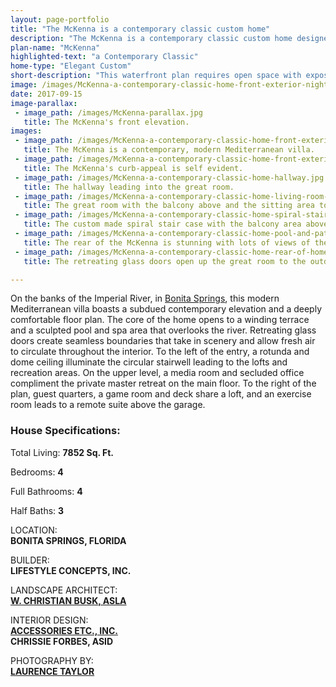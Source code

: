 ```yaml
---
layout: page-portfolio
title: "The McKenna is a contemporary classic custom home"
description: "The McKenna is a contemporary classic custom home designed around the exposure to views and access to outdoor living areas."
plan-name: "McKenna"
highlighted-text: "a Contemporary Classic"
home-type: "Elegant Custom"
short-description: "This waterfront plan requires open space with exposure to views and access to outdoor living areas, so I designed the house around the landscape, oriented toward the river with panels of glass to take in the scenery. The home captures a sense of the region in unique ways, with a complex elevation that adds depth and textural interest to the contemporary European styling. I wanted the core of the home - the central living area - to be entirely open, from the entry to the steps leading down to the pool, with outstanding views and a subtle sense of tradition."
image: /images/McKenna-a-contemporary-classic-home-front-exterior-night.jpg
date: 2017-09-15
image-parallax:
 - image_path: /images/McKenna-parallax.jpg
   title: The McKenna's front elevation.
images:
 - image_path: /images/McKenna-a-contemporary-classic-home-front-exterior-night.jpg
   title: The McKenna is a contemporary, modern Mediterranean villa.
 - image_path: /images/McKenna-a-contemporary-classic-home-front-exterior.jpg
   title: The McKenna's curb-appeal is self evident.
 - image_path: /images/McKenna-a-contemporary-classic-home-hallway.jpg
   title: The hallway leading into the great room.
 - image_path: /images/McKenna-a-contemporary-classic-home-living-room-sitting-area.jpg
   title: The great room with the balcony above and the sitting area to the right.
 - image_path: /images/McKenna-a-contemporary-classic-home-spiral-stairs.jpg
   title: The custom made spiral stair case with the balcony area above.
 - image_path: /images/McKenna-a-contemporary-classic-home-pool-and-patio.jpg
   title: The rear of the McKenna is stunning with lots of views of the pool and beyond.
 - image_path: /images/McKenna-a-contemporary-classic-home-rear-of-home-to-front-door.jpg
   title: The retreating glass doors open up the great room to the outdoors, all the way to the front door.

---
```


On the banks of the Imperial River, in [Bonita Springs](http://www.cityofbonitasprings.org/ "The city of Bonita Springs Florida"), this modern Mediterranean villa boasts a subdued contemporary elevation and a deeply comfortable floor plan. The core of the home opens to a winding terrace and a sculpted pool and spa area that overlooks the river. Retreating glass doors create seamless boundaries that take in scenery and allow fresh air to circulate throughout the interior. To the left of the entry, a rotunda and dome ceiling illuminate the circular stairwell leading to the lofts and recreation areas. On the upper level, a media room and secluded office compliment the private master retreat on the main floor. To the right of the plan, guest quarters, a game room and deck share a loft, and an exercise room leads to a remote suite above the garage.

### House Specifications:
Total Living: **7852 Sq. Ft.**

Bedrooms: **4**

Full Bathrooms: **4**  

Half Baths: **3**  


LOCATION:<br>
**BONITA SPRINGS, FLORIDA**


BUILDER:<br>
**LIFESTYLE CONCEPTS, INC.**


LANDSCAPE ARCHITECT:<br>
**[W. CHRISTIAN BUSK, ASLA](http://www.cbusk.com/ "W. Christian Busk Landscape Architect Inc.")**


INTERIOR DESIGN:<br>
**[ACCESSORIES ETC., INC.](http://www.accetc.net/index.html "Accessories Etc. Design Group")**<br>
**CHRISSIE FORBES, ASID**


PHOTOGRAPHY BY:<br>
**[LAURENCE TAYLOR](http://www.taylorarchitecturalphotography.com "Laurence Taylor Architectural Photography")**
